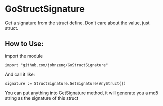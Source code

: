 # GoStructSignature
Get a signature from the struct define. Don't care about the value, just struct.

## How to Use:
import the module

`import "github.com/johnzeng/GoStructSignature"`

And call it like:

```
signature := StructSignature.GetSignature(AnyStruct{})
```

You can put anything into GetSignature method, it will generate you a md5 string as the signature of this struct


